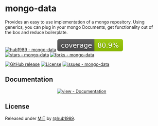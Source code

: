 # mongo-data
Provides an easy to use implementation of a mongo repository. Using generics, you can plug in your mongo Documents, get functionality out of the box and reduce boilerplate.

[![hub1989 - mongo-data](https://img.shields.io/static/v1?label=hub1989&message=mongo-data&color=blue&logo=github)](https://github.com/hub1989/mongo-data "Go to GitHub repo")
![Coverage](https://github.com/hub1989/mongo-data/blob/badge/badge.svg?branch=badge)
[![stars - mongo-data](https://img.shields.io/github/stars/hub1989/mongo-data?style=social)](https://github.com/hub1989/mongo-data)
[![forks - mongo-data](https://img.shields.io/github/forks/hub1989/mongo-data?style=social)](https://github.com/hub1989/mongo-data)

[![GitHub release](https://img.shields.io/github/release/hub1989/mongo-data?include_prereleases=&sort=semver&color=blue)](https://github.com/hub1989/mongo-data/releases/)
[![License](https://img.shields.io/badge/License-MIT-blue)](#license)
[![issues - mongo-data](https://img.shields.io/github/issues/hub1989/mongo-data)](https://github.com/hub1989/mongo-data/issues)

<div align="center">





</div>

## Documentation

<div align="center">

[![view - Documentation](https://img.shields.io/badge/view-Documentation-blue?style=for-the-badge)](/docs/ "Go to project documentation")

</div>


## License

Released under [MIT](/LICENSE) by [@hub1989](https://github.com/hub1989).
